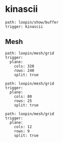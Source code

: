 # kinascii

``` control
path: loopin/show/buffer
trigger: kinascii
```


## Mesh
``` control
path: loopin/mesh/grid
trigger:
  plane:
    cols: 320
    rows: 240
    split: true
```
``` control
path: loopin/mesh/grid
trigger:
  plane:
    cols: 80
    rows: 25
    split: true
```
``` control
path: loopin/mesh/grid
trigger:
  plane:
    cols: 12
    rows: 9
    split: true
```
